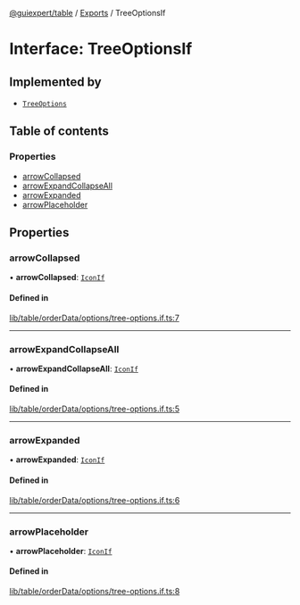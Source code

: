 [@guiexpert/table](../README.md) / [Exports](../modules.md) / TreeOptionsIf

# Interface: TreeOptionsIf

## Implemented by

- [`TreeOptions`](../classes/TreeOptions.md)

## Table of contents

### Properties

- [arrowCollapsed](TreeOptionsIf.md#arrowcollapsed)
- [arrowExpandCollapseAll](TreeOptionsIf.md#arrowexpandcollapseall)
- [arrowExpanded](TreeOptionsIf.md#arrowexpanded)
- [arrowPlaceholder](TreeOptionsIf.md#arrowplaceholder)

## Properties

### arrowCollapsed

• **arrowCollapsed**: [`IconIf`](IconIf.md)

#### Defined in

[lib/table/orderData/options/tree-options.if.ts:7](https://github.com/guiexperttable/ge-table/blob/65d38fc/libs/table/src/lib/table/orderData/options/tree-options.if.ts#L7)

___

### arrowExpandCollapseAll

• **arrowExpandCollapseAll**: [`IconIf`](IconIf.md)

#### Defined in

[lib/table/orderData/options/tree-options.if.ts:5](https://github.com/guiexperttable/ge-table/blob/65d38fc/libs/table/src/lib/table/orderData/options/tree-options.if.ts#L5)

___

### arrowExpanded

• **arrowExpanded**: [`IconIf`](IconIf.md)

#### Defined in

[lib/table/orderData/options/tree-options.if.ts:6](https://github.com/guiexperttable/ge-table/blob/65d38fc/libs/table/src/lib/table/orderData/options/tree-options.if.ts#L6)

___

### arrowPlaceholder

• **arrowPlaceholder**: [`IconIf`](IconIf.md)

#### Defined in

[lib/table/orderData/options/tree-options.if.ts:8](https://github.com/guiexperttable/ge-table/blob/65d38fc/libs/table/src/lib/table/orderData/options/tree-options.if.ts#L8)
